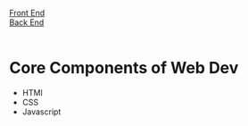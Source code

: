 [Front End](https://en.wikipedia.org/wiki/Front-end_web_development)
<br>
[Back End](https://www.codecademy.com/article/back-end-architecture)
<br>
<br>
# Core Components of Web Dev
- HTMl
- CSS
- Javascript
